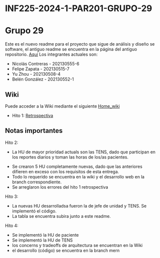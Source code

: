 # INF225-2024-1-PAR201-GRUPO-29
# Grupo 29

Este es el nuevo readme para el proyecto que sigue de análisis y diseño se software, el antiguo readme se encuentra en la página del antiguo repositorio. [Aquí](https://github.com/Tabby2109/INF236-2023-2-PAR201-GRUPO-02)
Los integrantes actuales son:

* Nicolás Contreras - 202130555-6
* Felipe Zapata - 202130515-7
* Yu Zhou - 202130508-4
* Belén González - 202130552-1

## Wiki
Puede acceder a la Wiki mediante el siguiente [Home_wiki](https://github.com/naikelito/INF225-GRUPO29-PROYECTO/wiki)

* Hito 1: [Retrospectiva](https://github.com/naikelito/INF225-GRUPO29-PROYECTO/wiki/Restrospectiva)
## Notas importantes

Hito 2:
* La HU de mayor prioridad actuals son las TENS, dado que participan en los reportes diarios y toman las horas de los/as pacientes.
- Se crearon 5 HU completamente nuevas, dado que las anteriores difieren en exceso con los requisitos de esta entrega.
- Todo lo requerido se encuentra en la wiki y el desarrollo web en la branch correspondiente.
- Se arreglaron los errores del hito 1 retrospectiva

Hito 3:
- La nuevas HU desarrolladsa fueron la de jefe de unidad y TENS. Se implementó el código.
- La tabla se encuentra subira junto a este readme.

Hito 4:
- Se implementó la HU de paciente
- Se implementó la HU de TENS
- los concerns y tradeoffs de arquitectura se encuentran en la Wiki
- el desarrollo (código) se encuentra en la branch mern
